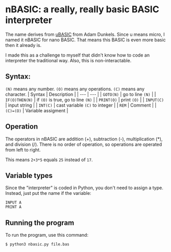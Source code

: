 # nBASIC: a really, really basic BASIC interpreter

The name derives from [uBASIC](http://dunkels.com/adam/ubasic/) from Adam Dunkels. Since u means micro, I named it nBASIC for nano BASIC. That means this BASIC is even more basic then it already is.

I made this as a challenge to myself that didn't know how to code an interpreter the traditional way. Also, this is non-interactable.
## Syntax:
```(N)``` means any number.
```(O)``` means any operations.
```(C)``` means any character.
| Syntax | Description |
| --- | --- |
| ```GOTO(N)``` | go to line ```(N)``` |
| ```IF(O)THEN(N)``` | if ```(O)``` is true, go to line ```(N)``` |
| ```PRINT(O)``` | print ```(O)``` |
| ```INPUT(C)``` | input string |
| ```INT(C)``` | cast variable ```(C)``` to integer |
| ```REM``` | Comment |
| ```(C)=(O)``` | Variable assigment |
## Operation
The operators in nBASIC are addition (+), subtraction (-), multiplication (\*), and division (/).
There is no order of operation, so operations are operated from left to right.

This means ```2+3*5``` equals ```25``` instead of ```17```.
## Variable types
Since the "interpreter" is coded in Python, you don't need to assign a type. Instead, just put the name if the variable:
```
INPUT A
PRINT A
```
## Running the program
To run the program, use this command:
```
$ python3 nbasic.py file.bas
```
